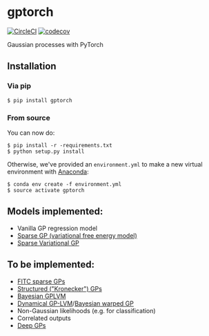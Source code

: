 # gptorch
[![CircleCI](https://circleci.com/gh/cics-nd/gptorch.svg?style=svg)](https://circleci.com/gh/cics-nd/gptorch)
[![codecov](https://codecov.io/gh/cics-nd/gptorch/branch/master/graph/badge.svg)](https://codecov.io/gh/cics-nd/gptorch)

Gaussian processes with PyTorch

## Installation

### Via pip

```
$ pip install gptorch
```

### From source

You can now do:
```
$ pip install -r -requirements.txt
$ python setup.py install
```

Otherwise, we've provided an `environment.yml` to make a new virtual environment with [Anaconda](https://www.anaconda.com/distribution/):

```
$ conda env create -f environment.yml
$ source activate gptorch
```

## Models implemented:

- Vanilla GP regression model
- [Sparse GP (variational free energy model)](http://www.jmlr.org/proceedings/papers/v9/titsias10a/titsias10a.pdf)
- [Sparse Variational GP](http://proceedings.mlr.press/v38/hensman15.pdf)

## To be implemented:

- [FITC sparse GPs](http://papers.nips.cc/paper/2857-sparse-gaussian-processes-using-pseudo-inputs.pdf)
- [Structured ("Kronecker") GPs](https://www.sciencedirect.com/science/article/pii/S0021999119300397)
- [Bayesian GPLVM](http://proceedings.mlr.press/v9/titsias10a/titsias10a.pdf)
- [Dynamical GP-LVM](http://papers.nips.cc/paper/4330-variational-gaussian-process-dynamical-systems)/[Bayesian warped GP](http://papers.nips.cc/paper/4494-bayesian-warped-gaussian-processes)
- Non-Gaussian likelihoods (e.g. for classification)
- Correlated outputs
- [Deep GPs](http://papers.nips.cc/paper/7045-doubly-stochastic-variational-inference-for-deep-gaussian-processes)
